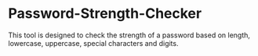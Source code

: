 ﻿# Password-Strength-Checker
This tool is designed to check the strength of a password based on length, lowercase, uppercase, special characters and digits.
